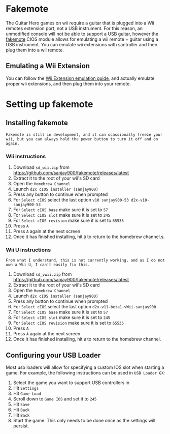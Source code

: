 # Fakemote
The Guitar Hero games on wii require a guitar that is plugged into a Wii remotes extension port, not a USB instrument.
For this reason, an unmodified console will not be able to support a USB guitar, however the [fakemote](https://github.com/sanjay900/fakemote) CIOS module allows for emulating a wii remote + guitar using a USB instrument.
You can emulate wii extensions with santroller and then plug them into a wii remote.

## Emulating a Wii Extension
You can follow the [Wii Extension emulation guide](https://santroller.tangentmc.net/wiring_guides/wii_output.html), and actually emulate proper wii extensions, and then plug them into your remote.

# Setting up fakemote

## Installing fakemote
 ```danger
Fakemote is still in development, and it can ocassionally freeze your wii, but you can always hold the power button to turn it off and on again.
```
### Wii instructions
1. Download `sd_wii.zip` from https://github.com/sanjay900/fakemote/releases/latest
2. Extract it to the root of your wii's SD card
3. Open the `Homebrew Channel`
4. Launch `d2x cIOS installer (sanjay900)`
5. Press any button to continue when prompted
6. For `Select cIOS` select the last option `v10 sanjay900-53 d2x-v10-sanjay900-53`
7. For `Select cIOS base` make sure it is set to `57`
8. For `Select cIOS slot` make sure it is set to `245`
9. For `Select cIOS revision` make sure it is set to `65535`
10. Press `A`
11. Press `A` again at the next screen
12. Once it has finished installing, hit `B` to return to the homebrew channel.s.

### Wii U instructions
```danger
From what I understand, this is not currently working, and as I do not own a Wii U, I can't easily fix this.
```
1. Download `sd_vwii.zip` from https://github.com/sanjay900/fakemote/releases/latest
2. Extract it to the root of your wii's SD card
3. Open the `Homebrew Channel`
4. Launch `d2x cIOS installer (sanjay900)`
5. Press any button to continue when prompted
6. For `Select cIOS` select the last option `d2x-v11-beta1-vWii-sanjay900`
7. For `Select cIOS base` make sure it is set to `57`
8. For `Select cIOS slot` make sure it is set to `245`
9. For `Select cIOS revision` make sure it is set to `65535`
10. Press `A`
11. Press `A` again at the next screen
12. Once it has finished installing, hit `B` to return to the homebrew channel.

## Configuring your USB Loader
Most usb loaders will allow for specifying a custom IOS slot when starting a game. For example, the following instructions can be used in `USB Loader GX`:
1. Select the game you want to support USB controllers in
2. Hit `Settings`
3. Hit `Game Load`
4. Scroll down to `Game IOS` and set it to `245`
5. Hit `Save`
6. Hit `Back`
7. Hit `Back`
8. Start the game. This only needs to be done once as the settings will persist.